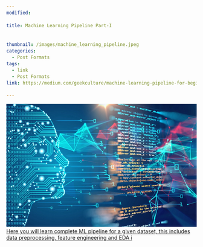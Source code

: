 ```yaml
---
modified:

title: Machine Learning Pipeline Part-I


thumbnail: /images/machine_learning_pipeline.jpeg
categories:
  - Post Formats
tags:
  - link
  - Post Formats
link: https://medium.com/geekculture/machine-learning-pipeline-for-beginners-retail-returns-dataset-part-i-2132cfcc9e6a

---
```


<a href="{{page.link}}">
<img src="/images/machine_learning_pipeline.jpeg">
</a>
<a class='decor link_class' href="{{page.link}}">Here you will learn complete ML pipeline for a given dataset, this includes data preprocessing, feature engineering and EDA                                                                                     i</a>
